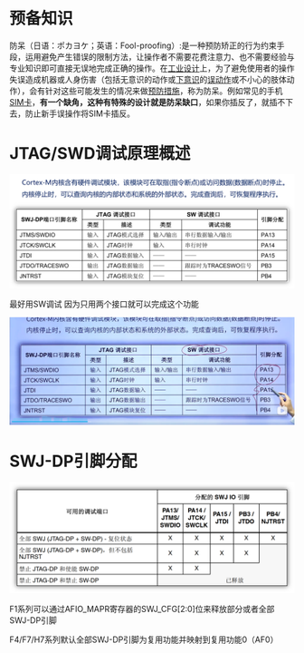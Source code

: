 # 预备知识

​	防呆（日语：ポカヨケ；英语：Fool-proofing）:是一种预防矫正的行为约束手段，运用避免产生错误的限制方法，让操作者不需要花费注意力、也不需要经验与专业知识即可直接无误地完成正确的操作。在[工业设计](https://baike.baidu.com/item/工业设计/82669?fromModule=lemma_inlink)上，为了避免使用者的操作失误造成机器或人身伤害（包括无意识的动作或[下意识](https://baike.baidu.com/item/下意识/1008888?fromModule=lemma_inlink)的[误动作](https://baike.baidu.com/item/误动作/10087227?fromModule=lemma_inlink)或不小心的肢体动作），会有针对这些可能发生的情况来做[预防措施](https://baike.baidu.com/item/预防措施/9704253?fromModule=lemma_inlink)，称为防呆。例如常见的手机[SIM卡](https://baike.baidu.com/item/SIM卡/449605?fromModule=lemma_inlink)，**有一个缺角，这种有特殊的设计就是防呆缺口**，如果你插反了，就插不下去，防止新手误操作将SIM卡插反。

# JTAG/SWD调试原理概述

![image-20231104163825046](assets/image-20231104163825046.png)

最好用SW调试 因为只用两个接口就可以完成这个功能

![image-20231104163857129](assets/image-20231104163857129.png)

# SWJ-DP引脚分配

![image-20231104164138402](assets/image-20231104164138402.png)

F1系列可以通过AFIO_MAPR寄存器的SWJ_CFG[2:0]位来释放部分或者全部SWJ-DP引脚

F4/F7/H7系列默认全部SWJ-DP引脚为复用功能并映射到复用功能0（AF0）